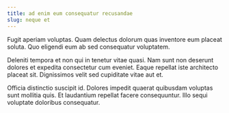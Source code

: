 ```yaml
---
title: ad enim eum consequatur recusandae
slug: neque et
---
```


Fugit aperiam voluptas. Quam delectus dolorum quas inventore eum placeat soluta. Quo eligendi eum ab sed consequatur voluptatem.

Deleniti tempora et non qui in tenetur vitae quasi. Nam sunt non deserunt dolores et expedita consectetur cum eveniet. Eaque repellat iste architecto placeat sit. Dignissimos velit sed cupiditate vitae aut et.

Officia distinctio suscipit id. Dolores impedit quaerat quibusdam voluptas sunt mollitia quis. Et laudantium repellat facere consequuntur. Illo sequi voluptate doloribus consequatur.
